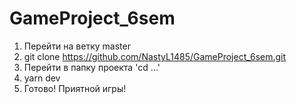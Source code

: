 # GameProject_6sem

1. Перейти на ветку master
2. git clone https://github.com/NastyL1485/GameProject_6sem.git
3. Перейти в папку проекта 'cd ...'
4. yarn dev
5. Готово! Приятной игры!
